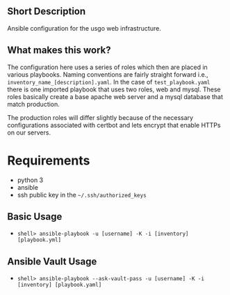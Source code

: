 ## Short Description
Ansible configuration for the usgo web infrastructure. 

## What makes this work?
The configuration here uses a series of roles which then are placed in various playbooks.
Naming conventions are fairly straight forward i.e., `inventory_name_[description].yaml`.
In the case of `test_playbook.yaml` there is one imported playbook that uses two roles,
web and mysql. These roles basically create a base apache web server and a mysql database
that match production.

The production roles will differ slightly because of the necessary configurations
associated with certbot and lets encrypt that enable HTTPs on our servers.

# Requirements
* python 3
* ansible
* ssh public key in the `~/.ssh/authorized_keys`

## Basic Usage
* `shell> ansible-playbook -u [username] -K -i [inventory] [playbook.yml]`

## Ansible Vault Usage
* `shell> ansible-playbook --ask-vault-pass -u [username] -K -i [inventory] [playbook.yaml]`
